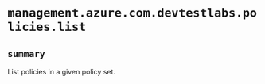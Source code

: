 # `management.azure.com.devtestlabs.policies.list`

## `summary`
List policies in a given policy set.


